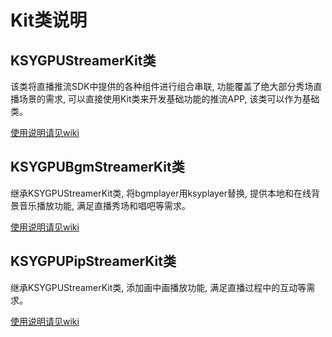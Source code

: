 # Kit类说明
## KSYGPUStreamerKit类
该类将直播推流SDK中提供的各种组件进行组合串联, 功能覆盖了绝大部分秀场直播场景的需求, 可以直接使用Kit类来开发基础功能的推流APP, 该类可以作为基础类。

[使用说明请见wiki](https://github.com/ksvc/KSYLive_iOS/wiki/KSYGPUStreamerKit_Guide)

## KSYGPUBgmStreamerKit类
继承KSYGPUStreamerKit类, 将bgmplayer用ksyplayer替换, 提供本地和在线背景音乐播放功能, 满足直播秀场和唱吧等需求。

[使用说明请见wiki](https://github.com/ksvc/KSYLive_iOS/wiki/BGM)

## KSYGPUPipStreamerKit类
继承KSYGPUStreamerKit类, 添加画中画播放功能, 满足直播过程中的互动等需求。

[使用说明请见wiki](https://github.com/ksvc/KSYLive_iOS/wiki/pip)

